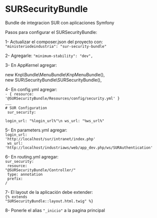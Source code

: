 SURSecurityBundle
=================

Bundle de integracion SUR con aplicaciones Symfony

Pasos para configurar el SURSecurityBundle:

1- Actualizar el composer.json del proyecto con: <br />
        <code>"ministeriodeindustria": "sur-security-bundle"</code>
		
2- Agregarle:  <code>"minimum-stability": "dev",</code>

3- En AppKernel agregar: <br />
		<div class="highlight highlight-js">
		new Knp\Bundle\MenuBundle\KnpMenuBundle(),<br />
		new SUR\SecurityBundle\SURSecurityBundle(),<bt />
		</div>
		
4- En config.yml agregar: <br />
	<code>- { resource: '@SURSecurityBundle/Resources/config/security.yml' }</code><br />
	.....<br />
	<code># SUR Configuration<br />
	sur_security:<br />
		login_url: "%login_url%"\n
		ws_url:    "%ws_url%"<br /></code>
		
5- En parameters.yml agregar:<br />
	<code>login_url: 'http://localhost/sur/intranet/index.php'<br />
    	ws_url: 'http://localhost/industriaws/web/app_dev.php/ws/SURAuthentication'<br /></code>
    
6- En routing.yml agregar:<br />
    <code>sur_security:<br />
		  resource: "@SURSecurityBundle/Controller/"<br />
		  type:     annotation<br />
		  prefix:   /<br /></code>
		  
7- El layout de la aplicación debe extender: <br />
	<code>{% extends "SURSecurityBundle::layout.html.twig" %}<br /></code>
	
8- Ponerle el alias <code>"_inicio"</code> a la pagina principal
